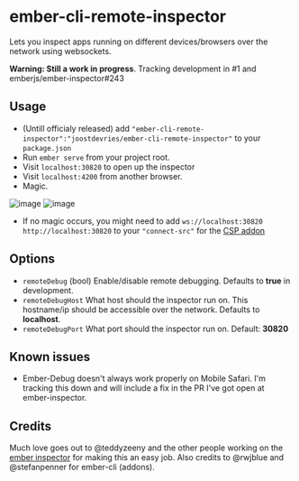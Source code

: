 # ember-cli-remote-inspector

Lets you inspect apps running on different devices/browsers over the network using websockets.

**Warning: Still a work in progress**. Tracking development in #1 and emberjs/ember-inspector#243

## Usage

* (Untill officialy released) add `"ember-cli-remote-inspector":"joostdevries/ember-cli-remote-inspector"` to your `package.json`
* Run `ember serve` from your project root.
* Visit `localhost:30820` to open up the inspector
* Visit `localhost:4200` from another browser.
* Magic.

![image](https://cloud.githubusercontent.com/assets/3824616/4603940/da53f6d8-517f-11e4-96d0-022eae5a4579.png)
![image](https://cloud.githubusercontent.com/assets/3824616/4604177/d23ecb70-518a-11e4-8443-65fe58f59e1f.png)


* If no magic occurs, you might need to add `ws://localhost:30820 http://localhost:30820` to your `"connect-src"` for the [CSP addon](https://github.com/rwjblue/ember-cli-content-security-policy)


## Options

* `remoteDebug` (bool) Enable/disable remote debugging. Defaults to **true** in development.
* `remoteDebugHost` What host should the inspector run on. This hostname/ip should be accessible over the network. Defaults to **localhost**.
* `remoteDebugPort` What port should the inspector run on. Default: **30820**

## Known issues

* Ember-Debug doesn't always work properly on Mobile Safari. I'm tracking this down and will include a fix in the PR I've got open at ember-inspector.

## Credits

Much love goes out to @teddyzeeny and the other people working on the [ember inspector](https://github.com/emberjs/ember-inspector) for making this an easy job. Also credits to @rwjblue and @stefanpenner for ember-cli (addons).
